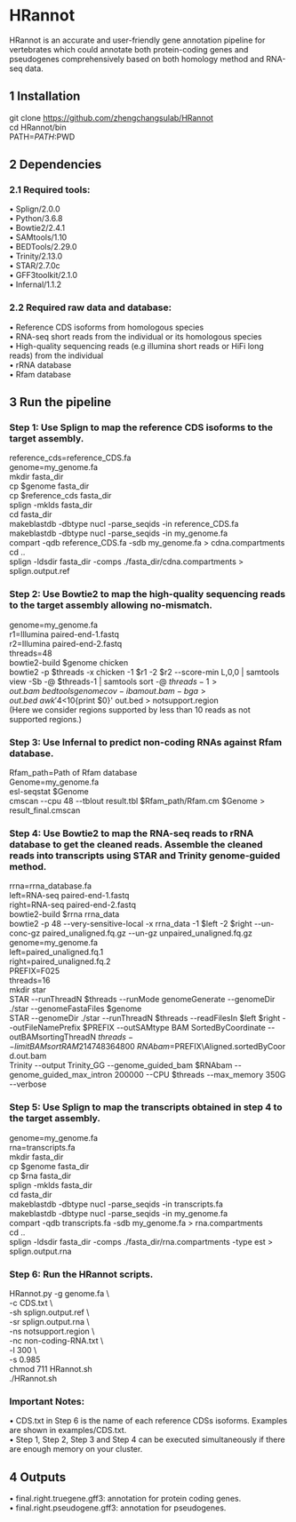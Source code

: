 # HRannot
HRannot is an accurate and user-friendly gene annotation pipeline for vertebrates which could annotate both protein-coding genes and pseudogenes comprehensively based on both homology method and RNA-seq data.

## 1 Installation

git clone https://github.com/zhengchangsulab/HRannot \
cd HRannot/bin \
PATH=$PATH:$PWD

## 2 Dependencies
### 2.1 Required tools:
•	Splign/2.0.0\
•	Python/3.6.8\
•	Bowtie2/2.4.1\
•	SAMtools/1.10\
•	BEDTools/2.29.0\
•	Trinity/2.13.0\
•	STAR/2.7.0c\
•	GFF3toolkit/2.1.0\
•	Infernal/1.1.2

### 2.2 Required raw data and database:
•	Reference CDS isoforms from homologous species\
•	RNA-seq short reads from the individual or its homologous species\
•	High-quality sequencing reads (e.g illumina short reads or HiFi long reads) from the individual\
•	rRNA database\
•	Rfam database

## 3 Run the pipeline
### Step 1: Use Splign to map the reference CDS isoforms to the target assembly.
reference_cds=reference_CDS.fa\
genome=my_genome.fa\
mkdir fasta_dir\
cp $genome fasta_dir\
cp $reference_cds fasta_dir\
splign -mklds fasta_dir\
cd fasta_dir\
makeblastdb -dbtype nucl -parse_seqids -in reference_CDS.fa\
makeblastdb -dbtype nucl -parse_seqids -in my_genome.fa\
compart -qdb reference_CDS.fa -sdb my_genome.fa > cdna.compartments\
cd ..\
splign -ldsdir fasta_dir -comps ./fasta_dir/cdna.compartments > splign.output.ref

### Step 2: Use Bowtie2 to map the high-quality sequencing reads to the target assembly allowing no-mismatch.
genome=my_genome.fa\
r1=Illumina paired-end-1.fastq\
r2=Illumina paired-end-2.fastq\
threads=48\
bowtie2-build $genome chicken\
bowtie2 -p $threads -x chicken -1 $r1 -2 $r2 --score-min L,0,0 | samtools view -Sb -@ $threads-1 | samtools sort -@ $threads-1 > out.bam\
bedtools genomecov -ibam out.bam -bga > out.bed\
awk '$4<10{print $0}' out.bed > notsupport.region \
(Here we consider regions supported by less than 10 reads as not supported regions.)

### Step 3: Use Infernal to predict non-coding RNAs against Rfam database.
Rfam_path=Path of Rfam database\
Genome=my_genome.fa\
esl-seqstat $Genome\
cmscan --cpu 48 --tblout result.tbl $Rfam_path/Rfam.cm $Genome > result_final.cmscan

### Step 4: Use Bowtie2 to map the RNA-seq reads to rRNA database to get the cleaned reads. Assemble the cleaned reads into transcripts using STAR and Trinity genome-guided method.
rrna=rrna_database.fa\
left=RNA-seq paired-end-1.fastq\
right=RNA-seq paired-end-2.fastq\
bowtie2-build $rrna rrna_data\
bowtie2 -p 48 --very-sensitive-local -x rrna_data -1 $left -2 $right --un-conc-gz paired_unaligned.fq.gz --un-gz unpaired_unaligned.fq.gz\
genome=my_genome.fa\
left=paired_unaligned.fq.1\
right=paired_unaligned.fq.2\
PREFIX=F025\
threads=16\
mkdir star\
STAR --runThreadN $threads --runMode genomeGenerate --genomeDir ./star --genomeFastaFiles $genome\
STAR --genomeDir ./star --runThreadN $threads --readFilesIn $left $right --outFileNamePrefix $PREFIX --outSAMtype BAM SortedByCoordinate --outBAMsortingThreadN $threads --limitBAMsortRAM 214748364800\
RNAbam=$PREFIX\Aligned.sortedByCoord.out.bam\
Trinity --output Trinity_GG --genome_guided_bam $RNAbam --genome_guided_max_intron 200000 --CPU $threads --max_memory 350G --verbose

### Step 5: Use Splign to map the transcripts obtained in step 4 to the target assembly.
genome=my_genome.fa\
rna=transcripts.fa\
mkdir fasta_dir\
cp $genome fasta_dir\
cp $rna fasta_dir\
splign -mklds fasta_dir\
cd fasta_dir\
makeblastdb -dbtype nucl -parse_seqids -in transcripts.fa\
makeblastdb -dbtype nucl -parse_seqids -in my_genome.fa\
compart -qdb transcripts.fa -sdb my_genome.fa > rna.compartments\
cd ..\
splign -ldsdir fasta_dir -comps ./fasta_dir/rna.compartments -type est > splign.output.rna

### Step 6: Run the HRannot scripts.
HRannot.py -g genome.fa \\\
	-c CDS.txt \\\
	-sh splign.output.ref \\\
	-sr splign.output.rna \\\
	-ns notsupport.region \\\
	-nc non-coding-RNA.txt \\\
	-l 300 \\\
	-s 0.985 \
chmod 711 HRannot.sh \
./HRannot.sh

### Important Notes:
• CDS.txt in Step 6 is the name of each reference CDSs isoforms. Examples are shown in examples/CDS.txt. \
• Step 1, Step 2, Step 3 and Step 4 can be executed simultaneously if there are enough memory on your cluster.

## 4 Outputs
•	final.right.truegene.gff3: annotation for protein coding genes.\
•	final.right.pseudogene.gff3: annotation for pseudogenes.

